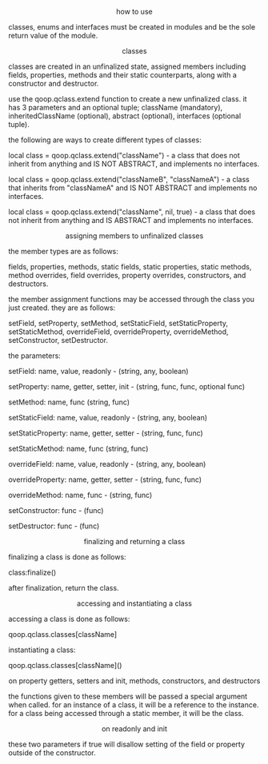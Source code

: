 <p align="center">how to use
<p align="left">classes, enums and interfaces must be created in modules and be the sole return value of the module.

<p align="center">classes
<p align="left">classes are created in an unfinalized state, assigned members including fields, properties, methods and their static counterparts, along with a constructor and destructor.
<p align="left">use the qoop.qclass.extend function to create a new unfinalized class. it has 3 parameters and an optional tuple; className (mandatory), inheritedClassName (optional), abstract (optional), interfaces (optional tuple).
<p align="left">the following are ways to create different types of classes:
<p align="left">local class = qoop.qclass.extend("className") - a class that does not inherit from anything and IS NOT ABSTRACT, and implements no interfaces.
<p align="left">local class = qoop.qclass.extend("classNameB", "classNameA") - a class that inherits from "classNameA" and IS NOT ABSTRACT and implements no interfaces.
<p align="left">local class = qoop.qclass.extend("className", nil, true) - a class that does not inherit from anything and IS ABSTRACT and implements no interfaces.
<p align="center">assigning members to unfinalized classes
<p align="left">the member types are as follows:
<p align="left">fields, properties, methods, static fields, static properties, static methods, method overrides, field overrides, property overrides, constructors, and destructors.
<p align="left">the member assignment functions may be accessed through the class you just created. they are as follows:
<p align="left">setField, setProperty, setMethod, setStaticField, setStaticProperty, setStaticMethod, overrideField, overrideProperty, overrideMethod, setConstructor, setDestructor.
<p align="left">the parameters:
<p align="left">setField: name, value, readonly - (string, any, boolean)
<p align="left">setProperty: name, getter, setter, init - (string, func, func, optional func)
<p align="left">setMethod: name, func (string, func)
<p align="left">setStaticField: name, value, readonly - (string, any, boolean)
<p align="left">setStaticProperty: name, getter, setter - (string, func, func)
<p align="left">setStaticMethod: name, func (string, func)
<p align="left">overrideField: name, value, readonly - (string, any, boolean)
<p align="left">overrideProperty: name, getter, setter - (string, func, func)
<p align="left">overrideMethod: name, func - (string, func)
<p align="left">setConstructor: func - (func)
<p align="left">setDestructor: func - (func)
<p align="center">finalizing and returning a class
<p align="left">finalizing a class is done as follows:
<p align="left">class:finalize()
<p align="left">after finalization, return the class.
<p align="center">accessing and instantiating a class
<p align="left">accessing a class is done as follows:
<p align="left">qoop.qclass.classes[className]
<p align="left">instantiating a class:
<p align="left">qoop.qclass.classes[className]()
<p align="center">on property getters, setters and init, methods, constructors, and destructors
<p align="left">the functions given to these members will be passed a special argument when called. for an instance of a class, it will be a reference to the instance. for a class being accessed through a static member, it will be the class.
<p align="center">on readonly and init
<p align="left">these two parameters if true will disallow setting of the field or property outside of the constructor.
